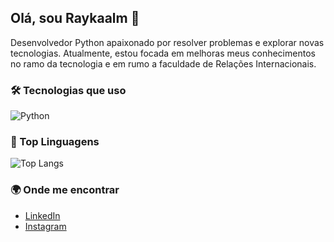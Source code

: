 ## Olá, sou Raykaalm 👋
Desenvolvedor Python apaixonado por resolver problemas e explorar novas tecnologias. Atualmente, estou focada em melhoras meus conhecimentos no ramo da tecnologia e em rumo a faculdade de Relações Internacionais.

### 🛠️ Tecnologias que uso
![Python](https://img.shields.io/badge/-Python-blue?logo=python&logoColor=white)


### 🚀 Top Linguagens
![Top Langs](https://github-readme-stats.vercel.app/api/top-langs/?username=Raykaalm&layout=compact&theme=dark)

### 🌍 Onde me encontrar
- [LinkedIn](https://https://www.linkedin.com/in/rayka-rayane-80b812381/)
- [Instagram](https://www.instagram.com/r.anevr/)


